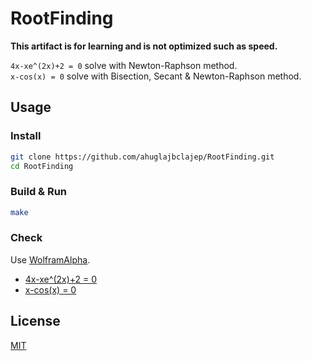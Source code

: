 # RootFinding
**This artifact is for learning and is not optimized such as speed.**

`4x-xe^(2x)+2 = 0` solve with Newton-Raphson method.  
`x-cos(x) = 0` solve with Bisection, Secant & Newton-Raphson method.

## Usage
### Install
```sh
git clone https://github.com/ahuglajbclajep/RootFinding.git
cd RootFinding
```

### Build & Run
```sh
make
```

### Check
Use [WolframAlpha](https://www.wolframalpha.com).  
* [4x-xe^(2x)+2 = 0](https://www.wolframalpha.com/input/?i=4x-xexp(2x)%2B2%3D0)
* [x-cos(x) = 0](https://www.wolframalpha.com/input/?i=x-cos(x)%3D0)

## License
[MIT](LICENSE)
